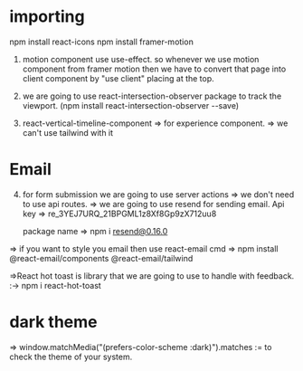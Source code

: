 # importing

npm install react-icons
npm install framer-motion

1. motion component use use-effect. so whenever we use motion component from framer motion then we have to convert that page into client component by "use client" placing at the top.

2. we are going to use react-intersection-observer package to track the viewport.
   (npm install react-intersection-observer --save)

3. react-vertical-timeline-component => for experience component.
   => we can't use tailwind with it

# Email

4. for form submission we are going to use server actions
   => we don't need to use api routes.
   => we are going to use resend for sending email.
   Api key => re_3YEJ7URQ_21BPGML1z8Xf8Gp9zX712uu8

   package name => npm i resend@0.16.0

=> if you want to style you email then use react-email
cmd => npm install @react-email/components @react-email/tailwind

=>React hot toast is library that we are going to use to handle with feedback. :-> npm i react-hot-toast

# dark theme

=> window.matchMedia("(prefers-color-scheme :dark)").matches := to check the theme of your system.

